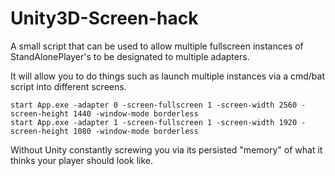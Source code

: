 # Unity3D-Screen-hack

A small script that can be used to allow multiple fullscreen instances of StandAlonePlayer's to be designated to multiple adapters.

It will allow you to do things such as launch multiple instances via a cmd/bat script into different screens.

```
start App.exe -adapter 0 -screen-fullscreen 1 -screen-width 2560 -screen-height 1440 -window-mode borderless
start App.exe -adapter 1 -screen-fullscreen 1 -screen-width 1920 -screen-height 1080 -window-mode borderless
```

Without Unity constantly screwing you via its persisted "memory" of what it thinks your player should look like.
